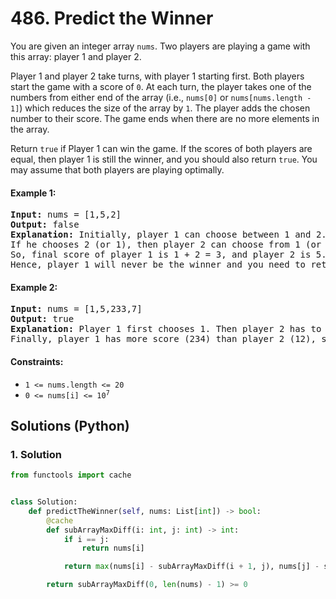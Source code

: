 # 486. Predict the Winner
You are given an integer array `nums`. Two players are playing a game with this array: player 1 and player 2.

Player 1 and player 2 take turns, with player 1 starting first. Both players start the game with a score of `0`. At each turn, the player takes one of the numbers from either end of the array (i.e., `nums[0]` or `nums[nums.length - 1]`) which reduces the size of the array by `1`. The player adds the chosen number to their score. The game ends when there are no more elements in the array.

Return `true` if Player 1 can win the game. If the scores of both players are equal, then player 1 is still the winner, and you should also return `true`. You may assume that both players are playing optimally.

#### Example 1:
<pre>
<strong>Input:</strong> nums = [1,5,2]
<strong>Output:</strong> false
<strong>Explanation:</strong> Initially, player 1 can choose between 1 and 2.
If he chooses 2 (or 1), then player 2 can choose from 1 (or 2) and 5. If player 2 chooses 5, then player 1 will be left with 1 (or 2).
So, final score of player 1 is 1 + 2 = 3, and player 2 is 5.
Hence, player 1 will never be the winner and you need to return false.
</pre>

#### Example 2:
<pre>
<strong>Input:</strong> nums = [1,5,233,7]
<strong>Output:</strong> true
<strong>Explanation:</strong> Player 1 first chooses 1. Then player 2 has to choose between 5 and 7. No matter which number player 2 choose, player 1 can choose 233.
Finally, player 1 has more score (234) than player 2 (12), so you need to return True representing player1 can win.
</pre>

#### Constraints:
* `1 <= nums.length <= 20`
* <code>0 <= nums[i] <= 10<sup>7</sup></code>

## Solutions (Python)

### 1. Solution
```Python
from functools import cache


class Solution:
    def predictTheWinner(self, nums: List[int]) -> bool:
        @cache
        def subArrayMaxDiff(i: int, j: int) -> int:
            if i == j:
                return nums[i]

            return max(nums[i] - subArrayMaxDiff(i + 1, j), nums[j] - subArrayMaxDiff(i, j - 1))

        return subArrayMaxDiff(0, len(nums) - 1) >= 0
```
